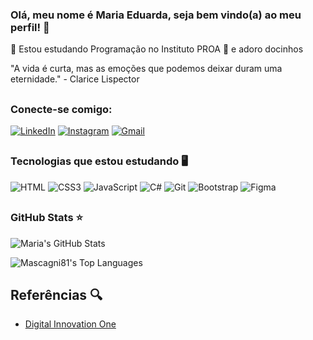 ### Olá, meu nome é Maria Eduarda, seja bem vindo(a) ao meu perfil! 👋 

📒 Estou estudando Programação no Instituto PROA
🍩 e adoro docinhos




"A vida é curta, mas as emoções que podemos deixar duram uma eternidade." - Clarice Lispector 

##

### Conecte-se comigo:
[![LinkedIn](https://img.shields.io/badge/LinkedIn-black?style=for-the-badge&logo=linkedin&logoColor=7300AB)](www.linkedin.com/in/maria-eduarda-de-sales-78a04221b)
[![Instagram](https://img.shields.io/badge/-Instagram-black?style=for-the-badge&logo=instagram&logoColor=7300AB)](https://www.instagram.com/dud4_dxz_/)
[![Gmail](https://img.shields.io/badge/maria.esmiranda08@gmail.com-black?style=for-the-badge&logo=gmail&logoColor=7300AB)](https://mail.google.com/mail/u/0/?hl=pt-BR#inbox)

## 
### Tecnologias que estou estudando 🖥 
![HTML](https://img.shields.io/badge/HTML-000?style=for-the-badge&logo=html5&logoColor=30A3DC)
![CSS3](https://img.shields.io/badge/CSS-000?style=for-the-badge&logo=css3&logoColor=E94D5F)
![JavaScript](https://img.shields.io/badge/JavaScript-000?style=for-the-badge&logo=javascript&logoColor=30A3DC)
![C#](https://img.shields.io/badge/C%23-000?style=for-the-badge&logo=c-sharp&logoColor=823085)
![Git](https://img.shields.io/badge/GIT-black?style=for-the-badge&logo=git&logoColor=30A3DC) 
![Bootstrap](https://img.shields.io/badge/-boostrap-black?style=for-the-badge&logo=bootstrap&labelColor=black)
![Figma](https://img.shields.io/badge/Figma-black?style=for-the-badge&logo=figma&logoColor=E94D5F)


##

### GitHub Stats ⭐

![Maria's GitHub Stats](https://github-readme-stats.vercel.app/api?username=madusales&theme=midnight-purple&hide_border=true&hide_title=true)


![Mascagni81's Top Languages](https://github-readme-stats.vercel.app/api/top-langs/?username=madusales&theme=midnight-purple&show_icons=true&hide_border=true&layout=compact&hide_title=true)

## Referências 🔍
- [Digital Innovation One](https://www.dio.me/)
